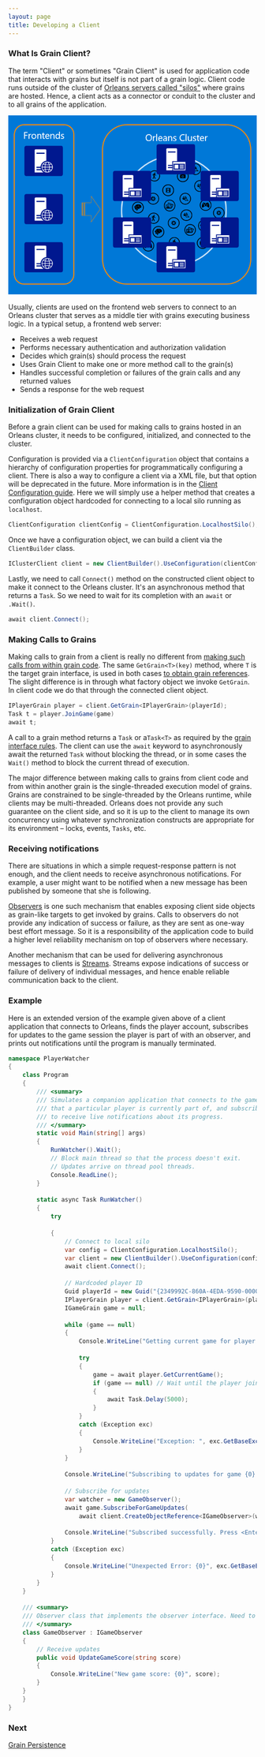```yaml
---
layout: page
title: Developing a Client
---
```


### What Is Grain Client?

The term "Client" or sometimes "Grain Client" is used for application code that interacts with grains but itself is not part of a grain logic.
Client code runs outside of the cluster of [Orleans servers called "silos"](Silos.md) where grains are hosted.
Hence, a client acts as a connector or conduit to the cluster and to all grains of the application.

![](Frontend-Cluster.png)

Usually, clients are used on the frontend web servers to connect to an Orleans cluster that serves as a middle tier with grains executing business logic.
In a typical setup, a frontend web server:
* Receives a web request
* Performs necessary authentication and authorization validation
* Decides which grain(s) should process the request
* Uses Grain Client to make one or more method call to the grain(s)
* Handles successful completion or failures of the grain calls and any returned values
* Sends a response for the web request

### Initialization of Grain Client

Before a grain client can be used for making calls to grains hosted in an Orleans cluster, it needs to be configured, initialized, and connected to the cluster.

Configuration is provided via a `ClientConfiguration` object that contains a hierarchy of configuration properties for programmatically configuring a client.
There is also a way to configure a client via a XML file, but that option will be deprecated in the future.
More information is in the [Client Configuration guide](..\Orleans-Configuration-Guide\Client-Configuration.md).
Here we will simply use a helper method that creates a configuration object hardcoded for connecting to a local silo running as `localhost`.
```csharp
ClientConfiguration clientConfig = ClientConfiguration.LocalhostSilo(); 
```

Once we have a configuration object, we can build a client via the `ClientBuilder` class.
```csharp
IClusterClient client = new ClientBuilder().UseConfiguration(clientConfig).Build();
```

Lastly, we need to call `Connect()` method on the constructed client object to make it connect to the Orleans cluster. It's an asynchronous method that returns a `Task`. So we need to wait for its completion with an `await` or `.Wait()`.
```csharp
await client.Connect(); 
```

### Making Calls to Grains

Making calls to grain from a client is really no different from [making such calls from within grain code](Developing-a-Grain.md#grain-method-invocation).
The same `GetGrain<T>(key)` method, where `T` is the target grain interface, is used in both cases [to obtain grain references](Developing-a-Grain.md#grain-reference).
The slight difference is in through what factory object we invoke `GetGrain`.
In client code we do that through the connected client object.

``` csharp
IPlayerGrain player = client.GetGrain<IPlayerGrain>(playerId);
Task t = player.JoinGame(game)
await t;
```

A call to a grain method returns a `Task` or a`Task<T>` as required by the [grain interface rules](Developing-a-Grain.md#grain-interfaces-and-classes).
The client can use the `await` keyword to asynchronously await the returned `Task` without blocking the thread, or in some cases the `Wait()` method to block the current thread of execution.

The major difference between making calls to grains from client code and from within another grain is the single-threaded execution model of grains.
Grains are constrained to be single-threaded by the Orleans runtime, while clients may be multi-threaded.
Orleans does not provide any such guarantee on the client side, and so it is up to the client to manage its own concurrency using whatever synchronization constructs are appropriate for its environment – locks, events, `Tasks`, etc.

### Receiving notifications

There are situations in which a simple request-response pattern is not enough, and the client needs to receive asynchronous notifications.
For example, a user might want to be notified when a new message has been published by someone that she is following.

[Observers](Observers.md) is one such mechanism that enables exposing client side objects as grain-like targets to get invoked by grains.
Calls to observers do not provide any indication of success or failure, as they are sent as one-way best effort message.
So it is a responsibility of the application code to build a higher level reliability mechanism on top of observers where necessary. 

Another mechanism that can be used for delivering asynchronous messages to clients is [Streams](../Orleans-Streams/index.md). Streams expose indications of success or failure of delivery of individual messages, and hence enable reliable communication back to the client.

### Example

Here is an extended version of the example given above of a client application that connects to Orleans, finds the player account, subscribes for updates to the game session the player is part of with an observer, and prints out notifications until the program is manually terminated.

```csharp
namespace PlayerWatcher
{
    class Program
    {
        /// <summary>
        /// Simulates a companion application that connects to the game
        /// that a particular player is currently part of, and subscribes
        /// to receive live notifications about its progress.
        /// </summary>
        static void Main(string[] args)
        {
            RunWatcher().Wait();
            // Block main thread so that the process doesn't exit.
            // Updates arrive on thread pool threads.
            Console.ReadLine();
        }

        static async Task RunWatcher()
        {
            try

            {
                // Connect to local silo
                var config = ClientConfiguration.LocalhostSilo();
                var client = new ClientBuilder().UseConfiguration(config).Build();
                await client.Connect();

                // Hardcoded player ID
                Guid playerId = new Guid("{2349992C-860A-4EDA-9590-000000000006}");
                IPlayerGrain player = client.GetGrain<IPlayerGrain>(playerId);
                IGameGrain game = null;

                while (game == null)
                {
                    Console.WriteLine("Getting current game for player {0}...", playerId);

                    try
                    {
                        game = await player.GetCurrentGame();
                        if (game == null) // Wait until the player joins a game
                        {
                            await Task.Delay(5000);
                        }
                    }
                    catch (Exception exc)
                    {
                        Console.WriteLine("Exception: ", exc.GetBaseException());
                    }
                }

                Console.WriteLine("Subscribing to updates for game {0}...", game.GetPrimaryKey());

                // Subscribe for updates
                var watcher = new GameObserver();
                await game.SubscribeForGameUpdates(
                    await client.CreateObjectReference<IGameObserver>(watcher));

                Console.WriteLine("Subscribed successfully. Press <Enter> to stop.");
            }
            catch (Exception exc)
            {
                Console.WriteLine("Unexpected Error: {0}", exc.GetBaseException());
            }
        }
    }

    /// <summary>
    /// Observer class that implements the observer interface. Need to pass a grain reference to an instance of this class to subscribe for updates.
    /// </summary>
    class GameObserver : IGameObserver
    {
        // Receive updates
        public void UpdateGameScore(string score)
        {
            Console.WriteLine("New game score: {0}", score);
        }
    }
    }
}
```

### Next

[Grain Persistence](Grain-Persistence.md)
